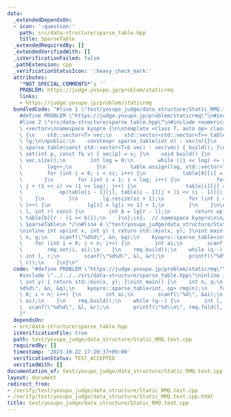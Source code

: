 ```yaml
---
data:
  _extendedDependsOn:
  - icon: ':question:'
    path: src/data-structure/sparse_table.hpp
    title: SparseTable
  _extendedRequiredBy: []
  _extendedVerifiedWith: []
  _isVerificationFailed: false
  _pathExtension: cpp
  _verificationStatusIcon: ':heavy_check_mark:'
  attributes:
    '*NOT_SPECIAL_COMMENTS*': ''
    PROBLEM: https://judge.yosupo.jp/problem/staticrmq
    links:
    - https://judge.yosupo.jp/problem/staticrmq
  bundledCode: "#line 1 \"test/yosupo_judge/data_structure/Static_RMQ.test.cpp\"\n\
    #define PROBLEM \"https://judge.yosupo.jp/problem/staticrmq\"\n#include <iostream>\n\
    #line 2 \"src/data-structure/sparse_table.hpp\"\n#include <numeric>\n#include\
    \ <vector>\nnamespace kyopro {\n\ntemplate <class T, auto op> class sparse_table\
    \ {\n    std::vector<T> vec;\n    std::vector<std::vector<T>> table;\n    std::vector<int>\
    \ lg;\n\npublic:\n    constexpr sparse_table(int n) : vec(n){}\n    constexpr\
    \ sparse_table(const std::vector<T>& vec) : vec(vec) { build(); }\n\n    void\
    \ set(int p, const T& v) { vec[p] = v; }\n    void build() {\n        int sz =\
    \ vec.size();\n        int log = 0;\n        while ((1 << log) <= sz) {\n    \
    \        log++;\n        }\n        table.assign(log, std::vector<T>(1 << log));\n\
    \        for (int i = 0; i < sz; i++) {\n            table[0][i] = vec[i];\n \
    \       }\n        for (int i = 1; i < log; i++) {\n            for (int j = 0;\
    \ j + (1 << i) <= (1 << log); j++) {\n                table[i][j] =\n        \
    \            op(table[i - 1][j], table[i - 1][j + (1 << (i - 1))]);\n        \
    \    }\n        }\n        lg.resize(sz + 1);\n        for (int i = 2; i < (int)lg.size();\
    \ i++) {\n            lg[i] = lg[i >> 1] + 1;\n        }\n    }\n\n    T fold(int\
    \ l, int r) const {\n        int b = lg[r - l];\n        return op(table[b][l],\
    \ table[b][r - (1 << b)]);\n    }\n};\n};  // namespace kyopro\n\n/**\n * @brief\
    \ SparseTable\n */\n#line 4 \"test/yosupo_judge/data_structure/Static_RMQ.test.cpp\"\
    \ninline int op(int x, int y) { return std::min(x, y); }\nint main() {\n    int\
    \ n, q;\n    scanf(\"%d%d\", &n, &q);\n    kyopro::sparse_table<int, op> rmq(n);\n\
    \    for (int i = 0; i < n; i++) {\n        int ai;\n        scanf(\"%d\", &ai);\n\
    \        rmq.set(i, ai);\n    }\n    rmq.build();\n    while (q--) {\n       \
    \ int l, r;\n        scanf(\"%d%d\", &l, &r);\n        printf(\"%d\\n\", rmq.fold(l,\
    \ r));\n    }\n}\n"
  code: "#define PROBLEM \"https://judge.yosupo.jp/problem/staticrmq\"\n#include <iostream>\n\
    #include \"../../../src/data-structure/sparse_table.hpp\"\ninline int op(int x,\
    \ int y) { return std::min(x, y); }\nint main() {\n    int n, q;\n    scanf(\"\
    %d%d\", &n, &q);\n    kyopro::sparse_table<int, op> rmq(n);\n    for (int i =\
    \ 0; i < n; i++) {\n        int ai;\n        scanf(\"%d\", &ai);\n        rmq.set(i,\
    \ ai);\n    }\n    rmq.build();\n    while (q--) {\n        int l, r;\n      \
    \  scanf(\"%d%d\", &l, &r);\n        printf(\"%d\\n\", rmq.fold(l, r));\n    }\n\
    }"
  dependsOn:
  - src/data-structure/sparse_table.hpp
  isVerificationFile: true
  path: test/yosupo_judge/data_structure/Static_RMQ.test.cpp
  requiredBy: []
  timestamp: '2023-10-22 17:20:37+09:00'
  verificationStatus: TEST_ACCEPTED
  verifiedWith: []
documentation_of: test/yosupo_judge/data_structure/Static_RMQ.test.cpp
layout: document
redirect_from:
- /verify/test/yosupo_judge/data_structure/Static_RMQ.test.cpp
- /verify/test/yosupo_judge/data_structure/Static_RMQ.test.cpp.html
title: test/yosupo_judge/data_structure/Static_RMQ.test.cpp
---
```

